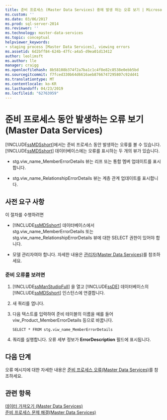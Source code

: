 ```yaml
---
title: 준비 프로세스 (Master Data Services) 중에 발생 하는 오류 보기 | Microsoft Docs
ms.custom: ''
ms.date: 03/06/2017
ms.prod: sql-server-2014
ms.reviewer: ''
ms.technology: master-data-services
ms.topic: conceptual
helpviewer_keywords:
- staging process [Master Data Services], viewing errors
ms.assetid: 6d2bff84-624b-47fc-a4a5-d9ea01d13412
author: leolimsft
ms.author: lle
manager: craigg
ms.openlocfilehash: 8b58108b374f2a7ba1c1c4f8e82c8538e0ebb5bd
ms.sourcegitcommit: f7fced330b64d6616aeb8766747295807c92dd41
ms.translationtype: MT
ms.contentlocale: ko-KR
ms.lasthandoff: 04/23/2019
ms.locfileid: "62763959"
---
```

# <a name="view-errors-that-occur-during-the-staging-process-master-data-services"></a>준비 프로세스 동안 발생하는 오류 보기(Master Data Services)
  [!INCLUDE[ssMDSshort](../includes/ssmdsshort-md.md)]에서는 준비 프로세스 동안 발생하는 오류를 볼 수 있습니다. [!INCLUDE[ssMDSshort](../includes/ssmdsshort-md.md)] 데이터베이스에는 오류를 표시하는 두 개의 뷰가 있습니다.  
  
-   stg.viw_name_MemberErrorDetails 뷰는 리프 또는 통합 멤버 업데이트를 표시합니다.  
  
-   stg.viw_name_RelationshipErrorDetails 뷰는 계층 관계 업데이트를 표시합니다.  
  
## <a name="prerequisites"></a>사전 요구 사항  
 이 절차를 수행하려면  
  
-   [!INCLUDE[ssMDSshort](../includes/ssmdsshort-md.md)] 데이터베이스에서 stg.viw_name_MemberErrorDetails 또는 stg.viw_name_RelationshipErrorDetails 뷰에 대한 SELECT 권한이 있어야 합니다.  
  
-   모델 관리자여야 합니다. 자세한 내용은 [관리자&#40;Master Data Services&#41;](administrators-master-data-services.md)를 참조하세요.  
  
### <a name="to-view-staging-errors"></a>준비 오류를 보려면  
  
1.  [!INCLUDE[ssManStudioFull](../includes/ssmanstudiofull-md.md)] 을 열고 [!INCLUDE[ssDE](../includes/ssde-md.md)] 데이터베이스의 [!INCLUDE[ssMDSshort](../includes/ssmdsshort-md.md)] 인스턴스에 연결합니다.  
  
2.  새 쿼리를 엽니다.  
  
3.  다음 텍스트를 입력하여 준비 테이블의 이름을 예를 들어 viw_Product_MemberErrorDetails 등으로 바꿉니다.  
  
     `SELECT * FROM stg.viw_name_MemberErrorDetails`  
  
4.  쿼리를 실행합니다. 오류 세부 정보가 **ErrorDescription** 필드에 표시됩니다.  
  
## <a name="next-steps"></a>다음 단계  
 오류 메시지에 대한 자세한 내용은 [준비 프로세스 오류&#40;Master Data Services&#41;](../../2014/master-data-services/staging-process-errors-master-data-services.md)를 참조하세요.  
  
## <a name="see-also"></a>관련 항목  
 [데이터 가져오기 &#40;Master Data Services&#41;](overview-importing-data-from-tables-master-data-services.md)   
 [준비 프로세스 문제 해결(Master Data Services)](https://social.technet.microsoft.com/wiki/contents/articles/troubleshooting-the-staging-process-master-data-services.aspx)  
  
  
